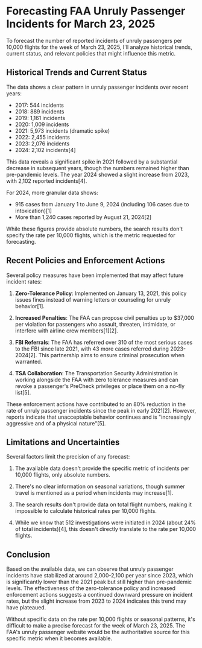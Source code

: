 # Forecasting FAA Unruly Passenger Incidents for March 23, 2025

To forecast the number of reported incidents of unruly passengers per 10,000 flights for the week of March 23, 2025, I'll analyze historical trends, current status, and relevant policies that might influence this metric.

## Historical Trends and Current Status

The data shows a clear pattern in unruly passenger incidents over recent years:

- 2017: 544 incidents
- 2018: 889 incidents
- 2019: 1,161 incidents
- 2020: 1,009 incidents
- 2021: 5,973 incidents (dramatic spike)
- 2022: 2,455 incidents
- 2023: 2,076 incidents
- 2024: 2,102 incidents[4]

This data reveals a significant spike in 2021 followed by a substantial decrease in subsequent years, though the numbers remained higher than pre-pandemic levels. The year 2024 showed a slight increase from 2023, with 2,102 reported incidents[4].

For 2024, more granular data shows:
- 915 cases from January 1 to June 9, 2024 (including 106 cases due to intoxication)[1]
- More than 1,240 cases reported by August 21, 2024[2]

While these figures provide absolute numbers, the search results don't specify the rate per 10,000 flights, which is the metric requested for forecasting.

## Recent Policies and Enforcement Actions

Several policy measures have been implemented that may affect future incident rates:

1. **Zero-Tolerance Policy**: Implemented on January 13, 2021, this policy issues fines instead of warning letters or counseling for unruly behavior[1].

2. **Increased Penalties**: The FAA can propose civil penalties up to $37,000 per violation for passengers who assault, threaten, intimidate, or interfere with airline crew members[1][2].

3. **FBI Referrals**: The FAA has referred over 310 of the most serious cases to the FBI since late 2021, with 43 more cases referred during 2023-2024[2]. This partnership aims to ensure criminal prosecution when warranted.

4. **TSA Collaboration**: The Transportation Security Administration is working alongside the FAA with zero tolerance measures and can revoke a passenger's PreCheck privileges or place them on a no-fly list[5].

These enforcement actions have contributed to an 80% reduction in the rate of unruly passenger incidents since the peak in early 2021[2]. However, reports indicate that unacceptable behavior continues and is "increasingly aggressive and of a physical nature"[5].

## Limitations and Uncertainties

Several factors limit the precision of any forecast:

1. The available data doesn't provide the specific metric of incidents per 10,000 flights, only absolute numbers.

2. There's no clear information on seasonal variations, though summer travel is mentioned as a period when incidents may increase[1].

3. The search results don't provide data on total flight numbers, making it impossible to calculate historical rates per 10,000 flights.

4. While we know that 512 investigations were initiated in 2024 (about 24% of total incidents)[4], this doesn't directly translate to the rate per 10,000 flights.

## Conclusion

Based on the available data, we can observe that unruly passenger incidents have stabilized at around 2,000-2,100 per year since 2023, which is significantly lower than the 2021 peak but still higher than pre-pandemic levels. The effectiveness of the zero-tolerance policy and increased enforcement actions suggests a continued downward pressure on incident rates, but the slight increase from 2023 to 2024 indicates this trend may have plateaued.

Without specific data on the rate per 10,000 flights or seasonal patterns, it's difficult to make a precise forecast for the week of March 23, 2025. The FAA's unruly passenger website would be the authoritative source for this specific metric when it becomes available.